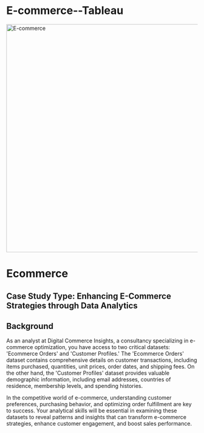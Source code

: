 # E-commerce--Tableau
<img src="https://drive.google.com/uc?export=view&id=1vAiwbiqoAHXc0yTWWITELKoGT2qoXxfV" alt="E-commerce" width="600"/>

# Ecommerce
## Case Study Type: Enhancing E-Commerce Strategies through Data Analytics
## Background
As an analyst at Digital Commerce Insights, a consultancy specializing in e-commerce optimization, you have access to two critical datasets: 'Ecommerce Orders' and 'Customer Profiles.' The 'Ecommerce Orders' dataset contains comprehensive details on customer transactions, including items purchased, quantities, unit prices, order dates, and shipping fees. On the other hand, the 'Customer Profiles' dataset provides valuable demographic information, including email addresses, countries of residence, membership levels, and spending histories.

In the competitive world of e-commerce, understanding customer preferences, purchasing behavior, and optimizing order fulfillment are key to success. Your analytical skills will be essential in examining these datasets to reveal patterns and insights that can transform e-commerce strategies, enhance customer engagement, and boost sales performance.
